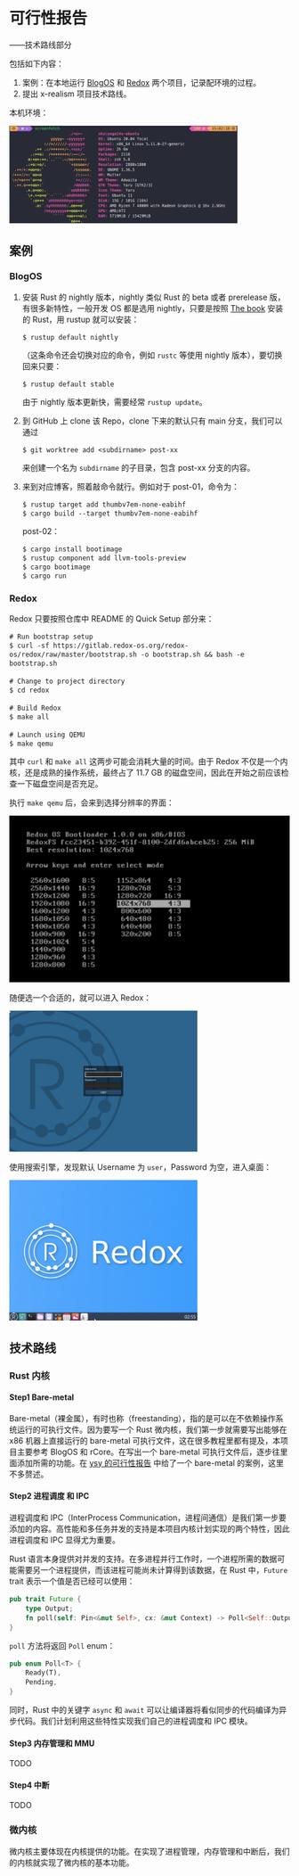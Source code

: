 # 可行性报告

——技术路线部分

包括如下内容：

1. 案例：在本地运行 [BlogOS](https://github.com/phil-opp/blog_os) 和 [Redox](https://gitlab.redox-os.org/redox-os/redox/) 两个项目，记录配环境的过程。
2. 提出 x-realism 项目技术路线。

本机环境：

<img src="../images/env.png" alt="environment" style="zoom: 40%;" />

## 案例

### BlogOS

1. 安装 Rust 的 nightly 版本，nightly 类似 Rust 的 beta 或者 prerelease 版，有很多新特性，一般开发 OS 都是选用 nightly，只要是按照 [The book](https://doc.rust-lang.org/book/) 安装的 Rust，用 rustup 就可以安装：

   ```shell
   $ rustup default nightly
   ```

   （这条命令还会切换对应的命令，例如 `rustc` 等使用 nightly 版本），要切换回来只要：

   ```shell
   $ rustup default stable
   ```

   由于 nightly 版本更新快，需要经常 `rustup update`。

2. 到 GitHub 上 clone 该 Repo，clone 下来的默认只有 main 分支，我们可以通过

   ```shell
   $ git worktree add <subdirname> post-xx
   ```

   来创建一个名为 `subdirname` 的子目录，包含 post-xx 分支的内容。

3. 来到对应博客，照着敲命令就行。例如对于 post-01，命令为：

   ```shell
   $ rustup target add thumbv7em-none-eabihf
   $ cargo build --target thumbv7em-none-eabihf
   ```

   post-02：

   ```shell
   $ cargo install bootimage
   $ rustup component add llvm-tools-preview
   $ cargo bootimage
   $ cargo run
   ```

### Redox

Redox 只要按照仓库中 README 的 Quick Setup 部分来：

```shell
# Run bootstrap setup
$ curl -sf https://gitlab.redox-os.org/redox-os/redox/raw/master/bootstrap.sh -o bootstrap.sh && bash -e bootstrap.sh

# Change to project directory
$ cd redox

# Build Redox
$ make all

# Launch using QEMU
$ make qemu
```

其中 `curl` 和 `make all` 这两步可能会消耗大量的时间。由于 Redox 不仅是一个内核，还是成熟的操作系统，最终占了 11.7 GB 的磁盘空间，因此在开始之前应该检查一下磁盘空间是否充足。

执行 `make qemu` 后，会来到选择分辨率的界面：

<img src="../images/redox-resolution.png" alt="redox-resolution" style="zoom: 50%;" />

随便选一个合适的，就可以进入 Redox：

<img src="../images/redox-login.png" style="zoom: 33%;" />

使用搜索引擎，发现默认 Username 为 `user`，Password 为空，进入桌面：

<img src="../images/redox-desktop.png" style="zoom:33%;" />

## 技术路线

### Rust 内核

#### Step1 Bare-metal

Bare-metal（裸金属），有时也称（freestanding），指的是可以在不依赖操作系统运行的可执行文件。因为要写一个 Rust 微内核，我们第一步就需要写出能够在 x86 机器上直接运行的 bare-metal 可执行文件，这在很多教程里都有提及，本项目主要参考 BlogOS 和 rCore。在写出一个 bare-metal 可执行文件后，逐步往里面添加所需的功能。在 [ysy 的可行性报告](./2022.4.18%20feasibility-ysy.md) 中给了一个 bare-metal 的案例，这里不多赘述。

#### Step2 进程调度 和 IPC

进程调度和 IPC（InterProcess Communication，进程间通信）是我们第一步要添加的内容。高性能和多任务并发的支持是本项目内核计划实现的两个特性，因此进程调度和 IPC 显得尤为重要。

Rust 语言本身提供对并发的支持。在多进程并行工作时，一个进程所需的数据可能需要另一个进程提供，而该进程可能尚未计算得到该数据，在 Rust 中，`Future` trait 表示一个值是否已经可以使用：

```rust
pub trait Future {
    type Output;
    fn poll(self: Pin<&mut Self>, cx: &mut Context) -> Poll<Self::Output>;
}
```

`poll` 方法将返回 `Poll` enum：

```rust
pub enum Poll<T> {
    Ready(T),
    Pending,
}
```

同时，Rust 中的关键字 `async` 和 `await` 可以让编译器将看似同步的代码编译为异步代码。我们计划利用这些特性实现我们自己的进程调度和 IPC 模块。

#### Step3 内存管理和 MMU

TODO

#### Step4 中断

TODO

### 微内核

微内核主要体现在内核提供的功能。在实现了进程管理，内存管理和中断后，我们的内核就实现了微内核的基本功能。